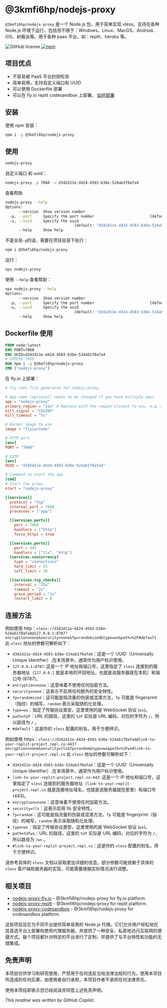 # @3kmfi6hp/nodejs-proxy

`@3kmfi6hp/nodejs-proxy` 是一个 Node.js 包，用于简单实现 vless。支持在各种 Node.js 环境下运行，包括但不限于：Windows、Linux、MacOS、Android、iOS、树莓派等。用于各种 paas 平台，如：replit、heroku 等。

![GitHub license](https://img.shields.io/github/license/3Kmfi6HP/nodejs-proxy)
[![npm](https://img.shields.io/npm/v/@3kmfi6hp/nodejs-proxy)](https://www.npmjs.com/package/@3kmfi6hp/nodejs-proxy)

## 项目优点

- 不容易被 PaaS 平台封锁检测
- 简单易用，支持自定义端口和 UUID
- 可以使用 Dockerfile 部署
- 可以在 fly.io replit codesandbox 上部署。 [如何部署](https://github.com/3Kmfi6HP/nodejs-proxy#相关项目)

## 安装

使用 npm 安装：

```bash
npm i -g @3kmfi6hp/nodejs-proxy
```

## 使用

```bash
nodejs-proxy
```

自定义端口 和 uuid：

```bash
nodejs-proxy -p 7860 -u d342d11e-d424-4583-b36e-524ab1f0afa4
```

查看帮助

```bash
nodejs-proxy --help
Options:
      --version  Show version number                                   [boolean]
  -p, --port     Specify the port number                         [default: 7860]
  -u, --uuid     Specify the uuid
                               [default: "d342d11e-d424-4583-b36e-524ab1f0afa4"]
      --help     Show help                                             [boolean]
```

不是全局`-g`的话，需要在项目目录下执行：

```bash
npm i @3kmfi6hp/nodejs-proxy
```

运行：

```bash
npx nodejs-proxy
```

使用 `--help` 查看帮助：

```bash
npx nodejs-proxy --help
Options:
      --version  Show version number                                   [boolean]
  -p, --port     Specify the port number                         [default: 7860]
  -u, --uuid     Specify the uuid
                               [default: "d342d11e-d424-4583-b36e-524ab1f0afa4"]
      --help     Show help                                             [boolean]
```

## Dockerfile 使用

```dockerfile
FROM node:latest
ENV PORT=7860
ENV UUID=d342d11e-d424-4583-b36e-524ab1f0afa4
# EXPOSE 7860
RUN npm i -g @3kmfi6hp/nodejs-proxy
CMD ["nodejs-proxy"]
```

在 fly.io 上部署：

```fly.toml
# fly.toml file generated for nodejs-proxy

# App name (optional) needs to be changed if you have multiple apps
app = "nodejs-proxy"
primary_region = "sin" # Replace with the region closest to you, e.g. ord
kill_signal = "SIGINT"
kill_timeout = "5s"

# Docker image to use
image = "flyio/node"

# HTTP port
[env]
PORT = "7860"

# UUID
[env]
UUID = "d342d11e-d424-4583-b36e-524ab1f0afa4"

# Command to start the app
[cmd]
# Start the proxy
start = "nodejs-proxy"

[[services]]
  protocol = "tcp"
  internal_port = 7860
  processes = ["app"]

  [[services.ports]]
    port = 7860
    handlers = ["http"]
    force_https = true

  [[services.ports]]
    port = 443
    handlers = ["tls", "http"]
  [services.concurrency]
    type = "connections"
    hard_limit = 25
    soft_limit = 20

  [[services.tcp_checks]]
    interval = "15s"
    timeout = "2s"
    grace_period = "1s"
    restart_limit = 0

```

## 连接方法

例如使用 http：`vless://d342d11e-d424-4583-b36e-524ab1f0afa4@127.0.0.1:8787?encryption=none&security=none&fp=randomized&type=ws&path=%2F#default`
此 `vless` 地址的参数可解析如下：

- `d342d11e-d424-4583-b36e-524ab1f0afa4`：这是一个 UUID（Universally Unique Identifier）,在本场景中，通常作为用户标识使用。
- `127.0.0.1:8787`: 这是一个 IP 地址和端口号，这里指定了 `vless` 连接到的服务器地址（`127.0.0.1` 就是本地的环回地址，也就是说服务器就在本机）和端口号 (8787)。
- `encryption=none`：这意味着不使用任何加密方法。
- `security=none`：这表示不启用任何额外的安全特性。
- `fp=randomized`：这可能是指流量的伪装或混淆方法，`fp` 可能是 fingerprint（指纹）的缩写，`random` 表示采取随机化处理。
- `type=ws`：指定了传输协议类型，这里使用的是 WebSocket 协议 (`ws`)。
- `path=%2F`：URL 的路径，这里的 `%2F` 实际是 URL 编码，对应的字符为 `/`，所以路径为 `/` 。
- `#default`：这是你的 `vless` 配置的别名，用于方便辨识。

例如使用 https：`vless://d342d11e-d424-4583-b36e-524ab1f0afa4@link-to-your-replit-project.repl.co:443?encryption=none&security=tls&fp=random&type=ws&path=%2Fws#link-to-your-replit-project.repl.co`
此 `vless` 地址的参数可解析如下：

- `d342d11e-d424-4583-b36e-524ab1f0afa4`：这是一个 UUID（Universally Unique Identifier）,在本场景中，通常作为用户标识使用。
- `link-to-your-replit-project.repl.co:443`: 这是一个 IP 地址和端口号，这里指定了 `vless` 连接到的服务器地址（`link-to-your-replit-project.repl.co` 就是连接地址域名，也就是说服务器就在那里）和端口号 (443)。
- `encryption=none`：这意味着不使用任何加密方法。
- `security=tls`：这表示启用 tls 安全特性。
- `fp=random`：这可能是指流量的伪装或混淆方法，`fp` 可能是 fingerprint（指纹）的缩写，`random` 表示采取随机化处理。
- `type=ws`：指定了传输协议类型，这里使用的是 WebSocket 协议 (`ws`)。
- `path=%2Fws`：URL 的路径，这里的 `%2F` 实际是 URL 编码，对应的字符为 `/`，所以路径为 `/ws` 。
- `#link-to-your-replit-project.repl.co`：这是你的 `vless` 配置的别名，用于方便辨识。

请参考具体的 `vless` 文档以获取更加详细的信息。部分参数可能依赖于具体的 `vless` 客户端和服务器的实现，可能需要根据实际情况进行调整。

## 相关项目

- [nodejs-proxy-fly.io](https://github.com/3Kmfi6HP/nodejs-proxy-fly.io) - @3kmfi6hp/nodejs-proxy for fly.io platform.
- [nodejs-proxy-replit](https://github.com/3Kmfi6HP/nodejs-proxy-replit) - @3kmfi6hp/nodejs-proxy for replit platform.
- [nodejs-proxy-codesandbox](https://github.com/3Kmfi6HP/nodejs-proxy-codesandbox) - @3kmfi6hp/nodejs-proxy for codesandbox platform.

这些项目旨在为不同平台提供简单易用的 Node.js 代理。它们允许用户轻松地在其首选平台上部署和使用代理服务器，并提供了一种安全、私密地访问互联网的便捷方式。每个项目都针对特定的平台进行了定制，并提供了与平台特性和功能的无缝集成。

## 免责声明

本项目仅供学习和研究使用，严禁用于任何违反当地法律法规的行为。使用本项目所造成的任何后果，由使用者自行承担，本项目作者不承担任何法律责任。

使用本项目即表示您已经阅读并同意上述免责声明。

_This readme was written by GitHub Copilot._

<!-- This readme was written by GitHub Copilot. -->

<!-- @3kmfi6hp/nodejs-proxy -->
